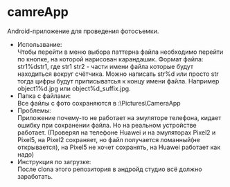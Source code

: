 # camreApp
Android-приложение для проведения фотосъемки.
* Использвание:\
Чтобы перейти в меню выбора паттерна файла необходимо перейти по кнопке, на которой нарисован карандашик. Формат файла: str1%dstr1, где str1 str2 - части имени файла которые будут находиться вокруг счётчика. Можно написать str%d или просто str тогда цифры будут приписыватсья к концу имени файла. Например object1%d.jpg или object%d_suffix.jpg.
* Папка с файлами:\
Все файлы с фото сохраняются в :\\Pictures\CameraApp
* Проблемы:\
Приложение почему-то не работает на эмуляторе телефона, кидает ошибку при сохранении файла. Но на реальном устройстве работает.
(Проверял на телефоне Huawei и на эмуляторах Pixel2 и Pixel5, на Pixel2 сохраняет, но файл получается ломанный(не открывается), на Pixel5 не хочет сохранять, на Huawei работает как надо)
* Инструкция по загрузке:\
После clonа этого репозитория в андройд студио всё должно заработать.
